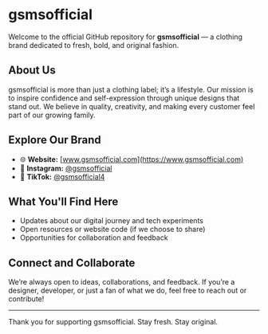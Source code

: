 # gsmsofficial

Welcome to the official GitHub repository for **gsmsofficial** — a clothing brand dedicated to fresh, bold, and original fashion.

## About Us

gsmsofficial is more than just a clothing label; it’s a lifestyle. Our mission is to inspire confidence and self-expression through unique designs that stand out. We believe in quality, creativity, and making every customer feel part of our growing family.

## Explore Our Brand

- 🌐 **Website:** [www.gsmsofficial.com](https://www.gsmsofficial.com)
- 📸 **Instagram:** [@gsmsofficial](https://instagram.com/gsmsofficial)
- 🎵 **TikTok:** [@gsmsofficial4](https://tiktok.com/@gsmsofficial4)

## What You'll Find Here

- Updates about our digital journey and tech experiments
- Open resources or website code (if we choose to share)
- Opportunities for collaboration and feedback

## Connect and Collaborate

We’re always open to ideas, collaborations, and feedback. If you’re a designer, developer, or just a fan of what we do, feel free to reach out or contribute!

---

Thank you for supporting gsmsofficial. Stay fresh. Stay original.
